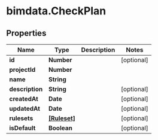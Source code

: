 # bimdata.CheckPlan

## Properties
Name | Type | Description | Notes
------------ | ------------- | ------------- | -------------
**id** | **Number** |  | [optional] 
**projectId** | **Number** |  | 
**name** | **String** |  | 
**description** | **String** |  | [optional] 
**createdAt** | **Date** |  | [optional] 
**updatedAt** | **Date** |  | [optional] 
**rulesets** | [**[Ruleset]**](Ruleset.md) |  | [optional] 
**isDefault** | **Boolean** |  | [optional] 


